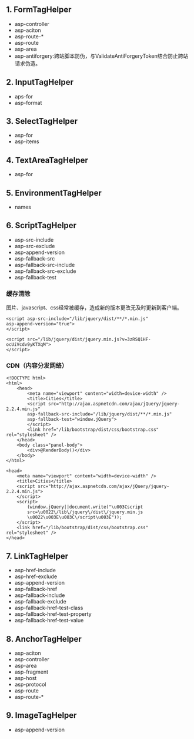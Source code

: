 ## 1. FormTagHelper

* asp-controller
* asp-aciton
* asp-route-\*
* asp-route
* asp-area
* asp-antiforgery:跨站脚本防伪，与ValidateAntiForgeryToken结合防止跨站请求伪造。

## 2. InputTagHelper

* aps-for
* asp-format

## 3. SelectTagHelper

* asp-for
* asp-items

## 4. TextAreaTagHelper

* asp-for

## 5. EnvironmentTagHelper

* names

## 6. ScriptTagHelper

* asp-src-include
* asp-src-exclude
* asp-append-version
* asp-fallback-src
* asp-fallback-src-include
* asp-fallback-src-exclude
* asp-fallback-test

### 缓存清除

图片、javascript、css经常被缓存，造成新的版本更改无及时更新到客户端。

```
<script asp-src-include="/lib/jquery/dist/**/*.min.js"
asp-append-version="true">
</script>
```

```
<script src="/lib/jquery/dist/jquery.min.js?v=3zRSQ1HF-ocUiVcdv9yKTXqM">
</script>
```

### CDN（内容分发网络）

```
<!DOCTYPE html>
<html>
    <head>
        <meta name="viewport" content="width=device-width" />
        <title>Cities</title>
        <script src="http://ajax.aspnetcdn.com/ajax/jQuery/jquery-2.2.4.min.js"
        asp-fallback-src-include="/lib/jquery/dist/**/*.min.js"
        asp-fallback-test="window.jQuery">
        </script>
        <link href="/lib/bootstrap/dist/css/bootstrap.css" rel="stylesheet" />
    </head>
    <body class="panel-body">
        <div>@RenderBody()</div>
    </body>
</html>
```

```
<head>
    <meta name="viewport" content="width=device-width" />
    <title>Cities</title>
    <script src="http://ajax.aspnetcdn.com/ajax/jQuery/jquery-2.2.4.min.js">
    </script>
    <script>
        (window.jQuery||document.write("\u003Cscript
        src=\u0022\/lib\/jquery\/dist\/jquery.min.js
        \u0022\u003E\u003C\/script\u003E"));
    </script>
    <link href="/lib/bootstrap/dist/css/bootstrap.css" rel="stylesheet" />
</head>
```

## 7. LinkTagHelper

* asp-href-include
* asp-href-exclude
* asp-append-version
* asp-fallback-href
* asp-fallback-include
* asp-fallback-exclude
* asp-fallback-href-test-class
* asp-fallback-href-test-property
* asp-fallback-href-test-value

## 8. AnchorTagHelper

* asp-aciton
* asp-controller
* asp-area
* asp-fragment
* asp-host
* asp-protocol
* asp-route
* asp-route-\*

## 9. ImageTagHelper

* asp-append-version





